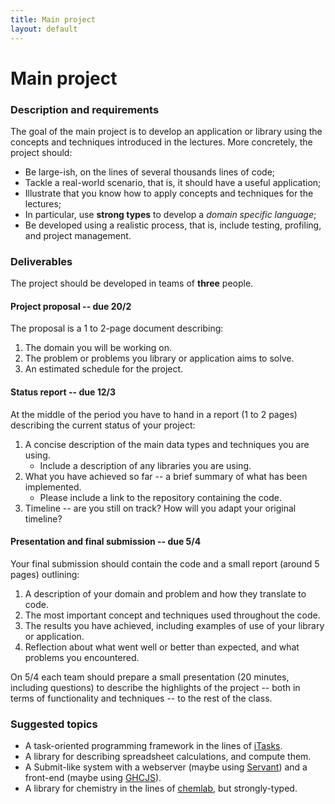 ```yaml
---
title: Main project
layout: default
---
```


# Main project

### Description and requirements

The goal of the main project is to develop an application or library using the concepts and techniques introduced in the lectures. More concretely, the project should:

* Be large-ish, on the lines of several thousands lines of code;
* Tackle a real-world scenario, that is, it should have a useful application;
* Illustrate that you know how to apply concepts and techniques for the lectures;
* In particular, use **strong types** to develop a *domain specific language*;
* Be developed using a realistic process, that is, include testing, profiling, and project management.

### Deliverables

The project should be developed in teams of **three** people.

#### Project proposal -- due 20/2

The proposal is a 1 to 2-page document describing:

1. The domain you will be working on.
2. The problem or problems you library or application aims to solve.
3. An estimated schedule for the project.

#### Status report -- due 12/3

At the middle of the period you have to hand in a report (1 to 2 pages) describing the current status of your project:

1. A concise description of the main data types and techniques you are using.
   * Include a description of any libraries you are using.
2. What you have achieved so far -- a brief summary of what has been implemented.
   * Please include a link to the repository containing the code.
3. Timeline -- are you still on track? How will you adapt your original timeline?

#### Presentation and final submission -- due 5/4

Your final submission should contain the code and a small report (around 5 pages) outlining:

1. A description of your domain and problem and how they translate to code.
2. The most important concept and techniques used throughout the code.
3. The results you have achieved, including examples of use of your library or application.
4. Reflection about what went well or better than expected, and what problems you encountered.

On 5/4 each team should prepare a small presentation (20 minutes, including questions) to describe the highlights of the project -- both in terms of functionality and techniques -- to the rest of the class.

### Suggested topics

* A task-oriented programming framework in the lines of [iTasks](https://clean.cs.ru.nl/ITasks).
* A library for describing spreadsheet calculations, and compute them.
* A Submit-like system with a webserver (maybe using [Servant](http://hackage.haskell.org/package/servant)) and a front-end (maybe using [GHCJS](https://github.com/ghcjs/ghcjs)).
* A library for chemistry in the lines of [chemlab](http://chemlab.github.io/chemlab/), but strongly-typed.